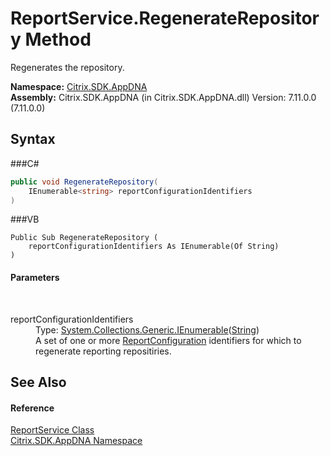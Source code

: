# ReportService.RegenerateRepository Method 
 

Regenerates the repository.

**Namespace:**&nbsp;<a href="N_Citrix_SDK_AppDNA">Citrix.SDK.AppDNA</a><br />**Assembly:**&nbsp;Citrix.SDK.AppDNA (in Citrix.SDK.AppDNA.dll) Version: 7.11.0.0 (7.11.0.0)

## Syntax

###C#
```csharp
public void RegenerateRepository(
	IEnumerable<string> reportConfigurationIdentifiers
)
```

###VB
```vbnet
Public Sub RegenerateRepository ( 
	reportConfigurationIdentifiers As IEnumerable(Of String)
)
```


#### Parameters
&nbsp;<dl><dt>reportConfigurationIdentifiers</dt><dd>Type: <a href="http://msdn2.microsoft.com/en-us/library/9eekhta0" target="_blank">System.Collections.Generic.IEnumerable</a>(<a href="http://msdn2.microsoft.com/en-us/library/s1wwdcbf" target="_blank">String</a>)<br />A set of one or more <a href="T_Citrix_SDK_AppDNA_ReportConfiguration">ReportConfiguration</a> identifiers for which to regenerate reporting repositiries.</dd></dl>

## See Also


#### Reference
<a href="T_Citrix_SDK_AppDNA_ReportService">ReportService Class</a><br /><a href="N_Citrix_SDK_AppDNA">Citrix.SDK.AppDNA Namespace</a><br />